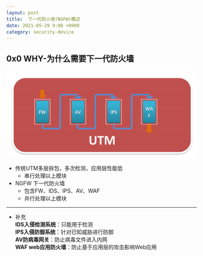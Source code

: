 ```yaml
---
layout: post
title:  下一代防火墙(NGFW)概述
date: 2021-05-29 9:00 +0900
category: security-device
---
```


## 0x0 WHY-为什么需要下一代防火墙

![](/images/20210529-1.png)
- 传统UTM多层拆包，多次检测，应用层性能低
  - 串行处理以上模块
- NGFW 下一代防火墙
  - 包含FW、IDS、IPS、AV、WAF
  - 并行处理以上模块  

---
- 补充  
**IDS入侵检测系统**：只能用于检测  
**IPS入侵防御系统**：针对已知威胁进行防御  
**AV防病毒网关**：防止病毒文件进入内网  
**WAF web应用防火墙**：防止基于应用层的攻击影响Web应用  